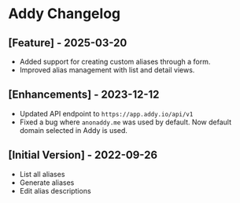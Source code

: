 # Addy Changelog

## [Feature] - 2025-03-20

- Added support for creating custom aliases through a form.
- Improved alias management with list and detail views.

## [Enhancements] - 2023-12-12

- Updated API endpoint to `https://app.addy.io/api/v1`
- Fixed a bug where `anonaddy.me` was used by default. Now default domain selected in Addy is used.

## [Initial Version] - 2022-09-26

- List all aliases
- Generate aliases
- Edit alias descriptions
